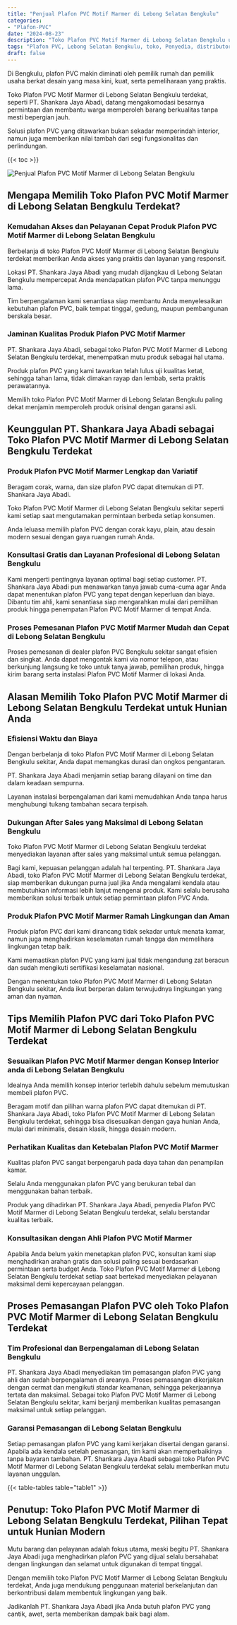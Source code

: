 ```yaml
---
title: "Penjual Plafon PVC Motif Marmer di Lebong Selatan Bengkulu"
categories: 
- "Plafon-PVC"
date: "2024-08-23"
description: "Toko Plafon PVC Motif Marmer di Lebong Selatan Bengkulu untuk tempat tinggal, kantor, dan ritel. Plafon terbaik, variasi motif, pilihan warna menarik, beserta jasa penempatan dikerjakan oleh tim ahli serta jaminan resmi!|Layanan distribusi Plafon PVC Motif Marmer di Lebong Selatan Bengkulu bagi kebutuhan hunian, perkantoran, maupun ritel, dengan plafon unggulan dan pemasangan oleh tim ahli serta kepastian resmi.|Solusi Plafon PVC Motif Marmer di Lebong Selatan Bengkulu yang terpercaya untuk rumah, office, serta toko, bersama plafon unggulan dan instalasi ditangani oleh tim ahli dan kepastian resmi.|Penyediaan Plafon PVC Motif Marmer di Lebong Selatan Bengkulu bagi rumah, kantor, serta ritel, dengan plafon unggulan dan penempatan oleh teknisi profesional, disertai dengan jaminan resmi.}"
tags: "Plafon PVC, Lebong Selatan Bengkulu, toko, Penyedia, distributor"
draft: false
---
```


Di Bengkulu, plafon PVC makin diminati oleh pemilik rumah dan pemilik usaha berkat desain yang masa kini, kuat, serta pemeliharaan yang praktis.

Toko Plafon PVC Motif Marmer di Lebong Selatan Bengkulu terdekat, seperti PT. Shankara Jaya Abadi, datang mengakomodasi besarnya permintaan dan membantu warga memperoleh barang berkualitas tanpa mesti bepergian jauh.

Solusi plafon PVC yang ditawarkan bukan sekadar memperindah interior, namun juga memberikan nilai tambah dari segi fungsionalitas dan perlindungan.

{{< toc >}}

![Penjual Plafon PVC Motif Marmer di Lebong Selatan Bengkulu](/images/Plafon-PVC/Penjual-Plafon-PVC-Motif-Marmer-di-Lebong-Selatan-Bengkulu.png)


## Mengapa Memilih Toko Plafon PVC Motif Marmer di Lebong Selatan Bengkulu Terdekat?

### Kemudahan Akses dan Pelayanan Cepat Produk Plafon PVC Motif Marmer di Lebong Selatan Bengkulu

Berbelanja di toko Plafon PVC Motif Marmer di Lebong Selatan Bengkulu terdekat memberikan Anda akses yang praktis dan layanan yang responsif.

Lokasi PT. Shankara Jaya Abadi yang mudah dijangkau di Lebong Selatan Bengkulu mempercepat Anda mendapatkan plafon PVC tanpa menunggu lama.

Tim berpengalaman kami senantiasa siap membantu Anda menyelesaikan kebutuhan plafon PVC, baik tempat tinggal, gedung, maupun pembangunan berskala besar.

### Jaminan Kualitas Produk Plafon PVC Motif Marmer

PT. Shankara Jaya Abadi, sebagai toko Plafon PVC Motif Marmer di Lebong Selatan Bengkulu terdekat, menempatkan mutu produk sebagai hal utama.

Produk plafon PVC yang kami tawarkan telah lulus uji kualitas ketat, sehingga tahan lama, tidak dimakan rayap dan lembab, serta praktis perawatannya.

Memilih toko Plafon PVC Motif Marmer di Lebong Selatan Bengkulu paling dekat menjamin memperoleh produk orisinal dengan garansi asli.

## Keunggulan PT. Shankara Jaya Abadi sebagai Toko Plafon PVC Motif Marmer di Lebong Selatan Bengkulu Terdekat

### Produk Plafon PVC Motif Marmer Lengkap dan Variatif

Beragam corak, warna, dan size plafon PVC dapat ditemukan di PT. Shankara Jaya Abadi.

Toko Plafon PVC Motif Marmer di Lebong Selatan Bengkulu sekitar seperti kami setiap saat mengutamakan permintaan berbeda setiap konsumen.

Anda leluasa memilih plafon PVC dengan corak kayu, plain, atau desain modern sesuai dengan gaya ruangan rumah Anda.

### Konsultasi Gratis dan Layanan Profesional di Lebong Selatan Bengkulu

Kami mengerti pentingnya layanan optimal bagi setiap customer. PT. Shankara Jaya Abadi pun menawarkan tanya jawab cuma-cuma agar Anda dapat menentukan plafon PVC yang tepat dengan keperluan dan biaya. Dibantu tim ahli, kami senantiasa siap mengarahkan mulai dari pemilihan produk hingga penempatan Plafon PVC Motif Marmer di tempat Anda.

### Proses Pemesanan Plafon PVC Motif Marmer Mudah dan Cepat di Lebong Selatan Bengkulu

Proses pemesanan di dealer plafon PVC Bengkulu sekitar sangat efisien dan singkat. Anda dapat mengontak kami via nomor telepon, atau berkunjung langsung ke toko untuk tanya jawab, pemilihan produk, hingga kirim barang serta instalasi Plafon PVC Motif Marmer di lokasi Anda.

## Alasan Memilih Toko Plafon PVC Motif Marmer di Lebong Selatan Bengkulu Terdekat untuk Hunian Anda

### Efisiensi Waktu dan Biaya

Dengan berbelanja di toko Plafon PVC Motif Marmer di Lebong Selatan Bengkulu sekitar, Anda dapat memangkas durasi dan ongkos pengantaran.

PT. Shankara Jaya Abadi menjamin setiap barang dilayani on time dan dalam keadaan sempurna.

Layanan instalasi berpengalaman dari kami memudahkan Anda tanpa harus menghubungi tukang tambahan secara terpisah.

### Dukungan After Sales yang Maksimal di Lebong Selatan Bengkulu

Toko Plafon PVC Motif Marmer di Lebong Selatan Bengkulu terdekat menyediakan layanan after sales yang maksimal untuk semua pelanggan.

Bagi kami, kepuasan pelanggan adalah hal terpenting. PT. Shankara Jaya Abadi, toko Plafon PVC Motif Marmer di Lebong Selatan Bengkulu terdekat, siap memberikan dukungan purna jual jika Anda mengalami kendala atau membutuhkan informasi lebih lanjut mengenai produk. Kami selalu berusaha memberikan solusi terbaik untuk setiap permintaan plafon PVC Anda.

### Produk Plafon PVC Motif Marmer Ramah Lingkungan dan Aman

Produk plafon PVC dari kami dirancang tidak sekadar untuk menata kamar, namun juga menghadirkan keselamatan rumah tangga dan memelihara lingkungan tetap baik.

Kami memastikan plafon PVC yang kami jual tidak mengandung zat beracun dan sudah mengikuti sertifikasi keselamatan nasional.

Dengan menentukan toko Plafon PVC Motif Marmer di Lebong Selatan Bengkulu sekitar, Anda ikut berperan dalam terwujudnya lingkungan yang aman dan nyaman.

## Tips Memilih Plafon PVC dari Toko Plafon PVC Motif Marmer di Lebong Selatan Bengkulu Terdekat

### Sesuaikan Plafon PVC Motif Marmer dengan Konsep Interior anda di Lebong Selatan Bengkulu

Idealnya Anda memilih konsep interior terlebih dahulu sebelum memutuskan membeli plafon PVC.

Beragam motif dan pilihan warna plafon PVC dapat ditemukan di PT. Shankara Jaya Abadi, toko Plafon PVC Motif Marmer di Lebong Selatan Bengkulu terdekat, sehingga bisa disesuaikan dengan gaya hunian Anda, mulai dari minimalis, desain klasik, hingga desain modern.

### Perhatikan Kualitas dan Ketebalan Plafon PVC Motif Marmer

Kualitas plafon PVC sangat berpengaruh pada daya tahan dan penampilan kamar.

Selalu Anda menggunakan plafon PVC yang berukuran tebal dan menggunakan bahan terbaik.

Produk yang dihadirkan PT. Shankara Jaya Abadi, penyedia Plafon PVC Motif Marmer di Lebong Selatan Bengkulu terdekat, selalu berstandar kualitas terbaik.

### Konsultasikan dengan Ahli Plafon PVC Motif Marmer

Apabila Anda belum yakin menetapkan plafon PVC, konsultan kami siap menghadirkan arahan gratis dan solusi paling sesuai berdasarkan permintaan serta budget Anda. Toko Plafon PVC Motif Marmer di Lebong Selatan Bengkulu terdekat setiap saat bertekad menyediakan pelayanan maksimal demi kepercayaan pelanggan.

## Proses Pemasangan Plafon PVC oleh Toko Plafon PVC Motif Marmer di Lebong Selatan Bengkulu Terdekat

### Tim Profesional dan Berpengalaman di Lebong Selatan Bengkulu

PT. Shankara Jaya Abadi menyediakan tim pemasangan plafon PVC yang ahli dan sudah berpengalaman di areanya. Proses pemasangan dikerjakan dengan cermat dan mengikuti standar keamanan, sehingga pekerjaannya tertata dan maksimal. Sebagai toko Plafon PVC Motif Marmer di Lebong Selatan Bengkulu sekitar, kami berjanji memberikan kualitas pemasangan maksimal untuk setiap pelanggan.

### Garansi Pemasangan di Lebong Selatan Bengkulu

Setiap pemasangan plafon PVC yang kami kerjakan disertai dengan garansi. Apabila ada kendala setelah pemasangan, tim kami akan memperbaikinya tanpa bayaran tambahan. PT. Shankara Jaya Abadi sebagai toko Plafon PVC Motif Marmer di Lebong Selatan Bengkulu terdekat selalu memberikan mutu layanan unggulan.

{{< table-tables table="table1" >}}

## Penutup: Toko Plafon PVC Motif Marmer di Lebong Selatan Bengkulu Terdekat, Pilihan Tepat untuk Hunian Modern

Mutu barang dan pelayanan adalah fokus utama, meski begitu PT. Shankara Jaya Abadi juga menghadirkan plafon PVC yang dijual selalu bersahabat dengan lingkungan dan selamat untuk digunakan di tempat tinggal.

Dengan memilih toko Plafon PVC Motif Marmer di Lebong Selatan Bengkulu terdekat, Anda juga mendukung penggunaan material berkelanjutan dan berkontribusi dalam membentuk lingkungan yang baik.

Jadikanlah PT. Shankara Jaya Abadi jika Anda butuh plafon PVC yang cantik, awet, serta memberikan dampak baik bagi alam.